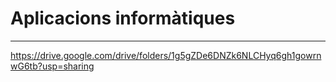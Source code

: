# Aplicacions informàtiques

---

https://drive.google.com/drive/folders/1g5gZDe6DNZk6NLCHyq6gh1gowrnwG6tb?usp=sharing
